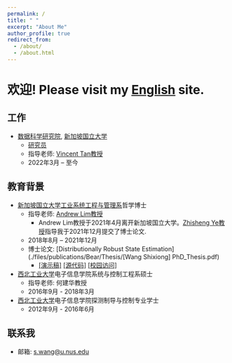 ```yaml
---
permalink: /
title: " "
excerpt: "About Me"
author_profile: true
redirect_from: 
  - /about/
  - /about.html
---
```


# 欢迎! Please visit my [English](https://bear-wangsx.github.io/) site.

## 工作
* [数据科学研究院](https://ids.nus.edu.sg/), [新加坡国立大学](https://www.nus.edu.sg/)
  - [研究员](https://ids.nus.edu.sg/people-researchers.html)
  - 指导老师: [Vincent Tan教授](https://vyftan.github.io/)
  - 2022年3月 – 至今

## 教育背景
* [新加坡国立大学](https://www.nus.edu.sg/)[工业系统工程与管理系](https://cde.nus.edu.sg/isem/)哲学博士
  - 指导老师: [Andrew Lim教授](https://www.limandrew.org)
    + Andrew Lim教授于2021年4月离开新加坡国立大学。[Zhisheng Ye教授](https://cde.nus.edu.sg/isem/staff/ye-zhisheng/)指导我于2021年12月提交了博士论文.
  - 2018年8月 – 2021年12月
  - 博士论文: [Distributionally Robust State Estimation](./files/publications/Bear/Thesis/[Wang Shixiong] PhD_Thesis.pdf)
    + [\[演示稿\]](https://github.com/Spratm-Asleaf/DRSE-PhD-Thesis) [\[源代码\]](https://github.com/Spratm-Asleaf/DRSE-PhD-Thesis) [\[校园访问\]](https://scholarbank.nus.edu.sg/handle/10635/229567)
* [西北工业大学](https://www.nwpu.edu.cn/)电子信息学院系统与控制工程系硕士
  - 指导老师: 何建华教授
  - 2016年9月 - 2018年3月
* [西北工业大学](https://www.nwpu.edu.cn/)电子信息学院探测制导与控制专业学士
  - 2012年9月 - 2016年6月

## 联系我
* 邮箱: s.wang@u.nus.edu

